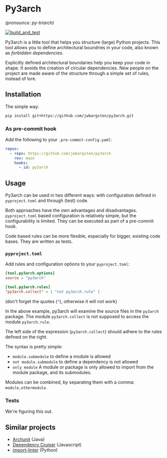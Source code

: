 # Py3arch

_(pronounce: py-triarch)_

[![build_and_test](https://github.com/jwbargsten/py3arch/actions/workflows/tests.yml/badge.svg)](https://github.com/jwbargsten/py3arch/actions/workflows/tests.yml)

Py3arch is a little tool that helps you structure (large) Python projects.
This tool allows you to define architectural boundries in your code, also
known as _forbidden dependencies_.

Explicitly defined architectural boundaries help you keep your code in shape.
It avoids the creation of circular dependencies. New people on the project
are made aware of the structure through a simple set of rules, instead of lore.

## Installation


The simple way:

```sh
pip install git+https://github.com/jwbargsten/py3arch.git
```


### As pre-commit hook

Add the following to your `.pre-commit-config.yaml`:

```yaml
repos:
  - repo: https://github.com/jwbargsten/py3arch
    rev: main
    hooks:
      - id: py3arch
```

## Usage

Py3arch can be used in two different ways: with configuration defined in `pyproject.toml` and
through (test) code.

Both approaches have the own advantages and disadvantages. `pyproject.toml` based configuration
is relatively simple, but the configurability is limited. They can be executed as part of
a pre-commit hook.

Code based rules can be more flexible, especially for bigger, existing code bases. They are
written as tests.

### `pyproject.toml`

Add rules and configuration options to your `pyproject.toml`:

```toml
[tool.py3arch.options]
source = "py3arch"

[tool.py3arch.rules]
"py3arch.collect" = [ "not py3arch.rule" ]
```

(don't forget the quotes (`"`), otherwise it will not work)

In the above example, py3arch will examine the source files in the `py3arch` package.
The module `py3arch.collect` is not supposed to access the module `py3arch.rule`.

The left side of the expression (`py3arch.collect`) should adhere to the rules defined on the right.

The syntax is pretty simple:

* `module.submodule` to define a module is allowed
* `not module.submodule` to define a dependency is not allowed
* `only module` A module or package is only allowed to import from the module package, and its submodules.

Modules can be combined, by separating them with a comma: `module,othermodule`.

### Tests

We're figuring this out.

## Similar projects

* [Archunit](https://www.archunit.org/) (Java)
* [Dependency Cruiser](https://github.com/sverweij/dependency-cruiser) (Javascript)
* [import-linter](https://github.com/seddonym/import-linter) (Python)
